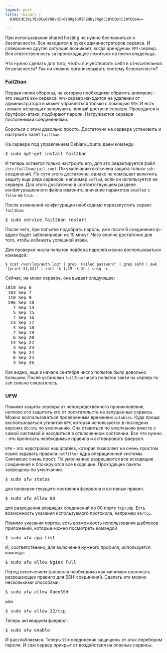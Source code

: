 ```yaml
--- 
layout: post
title: !binary |
  0JHQtdC30L7Qv9Cw0YHQvdC+0YHRgtGMIFZQUy3RgdC10YDQstC10YDQsA==

---
```

При использовании shared hosting не нужно беспокоиться о безопасности. Все находится в руках администраторов сервиса.  И совершенно другая ситуация возникает, когда арендуешь <code>VPS</code>-сервер. Вся ответственность за происходящее ложиться на плечи владельца. 

Что нужно сделать для того, чтобы почувствовать себя в относительной безопасности? Так ли сложно организовывать систему безопасности? 
<!--more-->

<h3>Fail2ban</h3>
Первая линия обороны, на которую необходимо обратить внимание - это защита <code>SSH</code>-сервиса. <code>VPS</code>-сервер находится на удалении от администратора и может управляться только с помощью <code>SSH</code>. И есть немало желающих заполучить полный доступ к серверу. Проводятся и брутфорс-атаки, подбирают пароли. Нагружаются сервера постоянными соединениями. 

Бороться с этим довольно просто. Достаточно на сервере установить и настроить пакет <code>fail2ban</code>. 

На сервере под управлением Debian/Ubuntu даем команду:
<pre>
$ sudo apt-get install fail2ban
</pre>
И теперь остается только настроить его, для это редактируется файл <code>/etc/fail2ban/jail.conf</code>. По умолчанию включена защита только <code>ssh</code>-соединений. По сути этого достаточно, однако не помешает включить защиту еще ряда сервисов, например <code>vsftpd</code>, если он используется на сервере. Для этого достаточно в соответствующем разделе конфигурационного файла изменить значение параметра <code>enabled</code> с <code>false</code> на <code>true</code>.

После изменений конфигурации необходимо перезапустить сервис <code>fail2ban</code>:
<pre>$ sudo service fail2ban restart
</pre>
После чего, при попытке подобрать пароль, уже после 6 соединения ip-адрес будет заблокирован на 10 минут. Чего вполне достаточно для того, чтобы избежать успешной атаки.

Для проверки числа попыток подбора паролей можно воспользоваться командой:
<pre><code>$ zcat /var/log/auth.log* | grep 'Failed password' | grep sshd | awk '&#123;print $1,$2}' | sort -k 1,1M -k 2n | uniq -c
</code></pre>
Сейчас, на моем сервере, она выдает следующее:
<pre>1818 Sep 6
 183 Sep 7
 118 Sep 9
 596 Sep 10
   7 Sep 13
   5 Sep 15
   7 Sep 16
  13 Sep 17
   4 Sep 18
   7 Sep 19
   6 Sep 20
  14 Sep 22
   3 Sep 23
   9 Sep 24
   6 Sep 25
   3 Sep 26
</pre>
Как видно, еще в начале сентября число попыток было довольно большим. После установки <code>fail2ban</code> число попыток зайти на сервер по ssh сильно сократилось.
<h3>UFW</h3>
Помимо защиты сервера от непосредственного проникновения, неплохо его защитить его от посягательств на запущенные
сервисы. Можно воспользоваться проверенным временем <code>iptables</code>. Куда проще воспользоваться утилитой <code>UFW</code>, которая используется в последних версиях <code>Ubuntu</code> по умолчанию. Она ставиться по умолчанию вместе с самой системой и находиться в отключенном состоянии. Все что нужно - это прописать необходимые правила и активировать фаервол. 

<code>UFW</code> - это надстройка над iptables, которая позволяет на очень простом языке задавать правила <code>netfilter</code> ядра операционной системы. Синтаксис очень прост. По умолчанию разрешаются все исходящие соединения и блокируются все входящие. Проходящие пакеты запрещены по умолчанию.
<pre>$ sudo ufw status
</pre>
для проверки текущего состояния фаервола и активных правил.
<pre>$ sudo ufw allow 80
</pre>
для разрешения входящих соединений по 80 порту <code>tcp/udp</code>. Есть возможность указания используемого протокола, например <code>80/tcp</code>.

Помимо указания портов, есть возможность использования шаблонов приложений, которые можно посмотреть командой
<pre>$ sudo ufw app list
</pre>
И, соответственно, для включения нужного профиля, используется команда:
<pre>$ sudo ufw allow Nginx Full
</pre>
Перед включением фаервола необходимо как минимум прописать разрешающее правило для SSH-соединений. Сделать это можно несколькими способами:
<pre>$ sudo ufw allow OpenSSH
</pre>
или 
<pre>$ sudo ufw allow 22/tcp
</pre>
Теперь активируем фаервол:
<pre>$ sudo ufw enable
</pre>
И расслабляемся. Теперь <code>SSH</code>-соединения защищены от атак перебором пароля. И сам сервер прикрыт от воздействия на опасные сервисы. 
